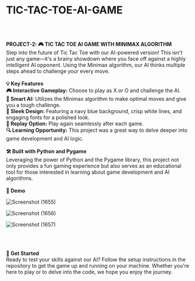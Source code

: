 # **TIC-TAC-TOE-AI-GAME**
<br>
<br>

**PROJECT-2: 🎮 TIC TAC TOE AI GAME WITH MINIMAX ALGORITHM**
<br>
Step into the future of Tic Tac Toe with our AI-powered version! This isn't just any game—it's a brainy showdown where you face off against a highly intelligent AI opponent. Using the Minimax algorithm, our AI thinks multiple steps ahead to challenge your every move.
<br>
<br>
**💡 Key Features**
<br>
**🎮 Interactive Gameplay:** Choose to play as X or O and challenge the AI.
<br>
**🤖 Smart AI:** Utilizes the Minimax algorithm to make optimal moves and give you a tough challenge.
<br>
**🎨 Sleek Design:** Featuring a navy blue background, crisp white lines, and engaging fonts for a polished look.
<br>
**🔄 Replay Option:** Play again seamlessly after each game.
<br>
**🔍 Learning Opportunity:** This project was a great way to delve deeper into game development and AI logic.
<br>
<br>
**🛠️ Built with Python and Pygame**
<br>
Leveraging the power of Python and the Pygame library, this project not only provides a fun gaming experience but also serves as an educational tool for those interested in learning about game development and AI algorithms.
<br>
<br>
**📸 Demo**
<br>

![Screenshot (1655)](https://github.com/user-attachments/assets/869d24df-5e99-42f7-a1d6-ffdfce568259)

![Screenshot (1656)](https://github.com/user-attachments/assets/3b5d3219-89e7-4747-bd64-3ff82feb2355)

![Screenshot (1657)](https://github.com/user-attachments/assets/7c4fb039-ac81-4727-b278-ac24e86e3362)

<br>
<br>

**🚀 Get Started**
<br>
Ready to test your skills against our AI? Follow the setup instructions in the repository to get the game up and running on your machine. Whether you're here to play or to delve into the code, we hope you enjoy the journey.
